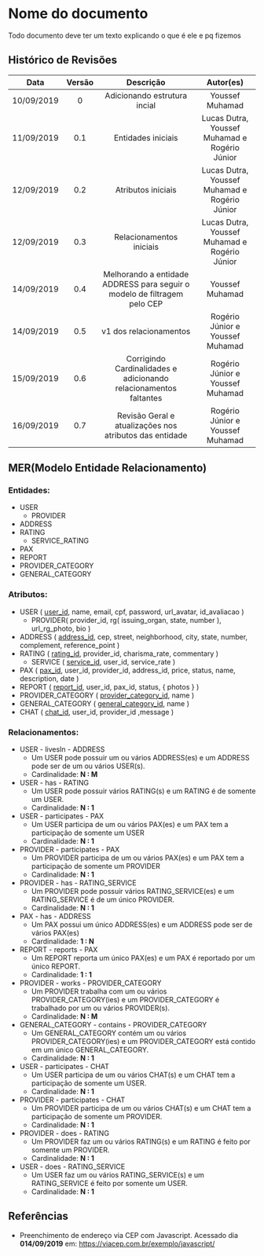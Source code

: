 # Nome do documento

Todo documento deve ter um texto explicando o que é ele e pq fizemos

## Histórico de Revisões

|      Data     | Versão | Descrição                             | Autor(es) |
| :--: | :----: | :-------: | :-------: |
|   10/09/2019  | 0      |  Adicionando estrutura incial                               |       Youssef Muhamad    |
|   11/09/2019  | 0.1    |  Entidades iniciais                   |       Lucas Dutra, Youssef Muhamad e Rogério Júnior    |
|   12/09/2019  | 0.2    |  Atributos iniciais                   |        Lucas Dutra, Youssef Muhamad e Rogério Júnior    |
|   12/09/2019  | 0.3    |  Relacionamentos iniciais                                                 | Lucas Dutra, Youssef Muhamad e Rogério Júnior    |
|   14/09/2019  | 0.4    |  Melhorando a entidade ADDRESS para seguir o modelo de filtragem pelo CEP            |        Youssef Muhamad    |
|   14/09/2019  | 0.5    |  v1 dos relacionamentos                                                              |   Rogério Júnior e Youssef Muhamad |
|   15/09/2019  | 0.6    |  Corrigindo Cardinalidades e adicionando relacionamentos faltantes                   |   Rogério Júnior e Youssef Muhamad  |
|   16/09/2019  | 0.7    |  Revisão Geral e atualizações nos atributos das entidade               |   Rogério Júnior e Youssef Muhamad  |

## MER(Modelo Entidade Relacionamento)

### Entidades:

* USER
  * PROVIDER
* ADDRESS
* RATING
  * SERVICE_RATING
* PAX
* REPORT
* PROVIDER_CATEGORY
* GENERAL_CATEGORY

### Atributos:

* USER ( <u>user_id</u>, name, email, cpf, password, url_avatar, id_avaliacao )
  * PROVIDER( provider_id, rg( issuing_organ, state, number ), url_rg_photo, bio )
* ADDRESS ( <u>address_id</u>, cep, street, neighborhood, city, state, number, complement, reference_point )
* RATING ( <u>rating_id</u>, provider_id, charisma_rate, commentary )
  * SERVICE ( <u>service_id</u>, user_id, service_rate )
* PAX ( <u>pax_id</u>, user_id, provider_id, address_id, price, status, name, description, date )
* REPORT ( <u>report_id</u>, user_id, pax_id, status, { photos } )
* PROVIDER_CATEGORY ( <u>provider_category_id</u>, name )
* GENERAL_CATEGORY ( <u>general_category_id</u>, name )
* CHAT ( <u>chat_id</u>, user_id, provider_id ,message )


### Relacionamentos:

* USER - livesIn - ADDRESS
  * Um USER pode possuir um ou vários ADDRESS(es) e um ADDRESS pode ser de um ou vários USER(s).
  * Cardinalidade: **N  : M**
* USER - has - RATING
  * Um USER pode possuir vários RATING(s) e um RATING é de somente um USER.
  * Cardinalidade: **N  : 1**
* USER - participates - PAX
  * Um USER participa de um ou vários PAX(es) e um PAX tem a participação de somente um USER
  * Cardinalidade: **N  : 1**
* PROVIDER - participates - PAX
  * Um PROVIDER participa de um ou vários PAX(es) e um PAX tem a participação de somente um PROVIDER
  * Cardinalidade: **N  : 1**
* PROVIDER - has - RATING_SERVICE
  * Um PROVIDER pode possuir vários RATING_SERVICE(es) e um RATING_SERVICE é de um único PROVIDER.
  * Cardinalidade: **N  : 1**
* PAX - has - ADDRESS
  * Um PAX possui um único ADDRESS(es) e um ADDRESS pode ser de vários PAX(es)
  * Cardinalidade: **1  : N**
* REPORT - reports - PAX
  * Um REPORT reporta um único PAX(es) e um PAX é reportado por um único REPORT.
  * Cardinalidade: **1  : 1**
* PROVIDER - works - PROVIDER_CATEGORY
  * Um PROVIDER trabalha com um ou vários PROVIDER_CATEGORY(ies) e um PROVIDER_CATEGORY é trabalhado por um ou vários PROVIDER(s).
  * Cardinalidade: **N  : M**
* GENERAL_CATEGORY - contains - PROVIDER_CATEGORY
  * Um GENERAL_CATEGORY contém um ou vários PROVIDER_CATEGORY(ies) e um PROVIDER_CATEGORY está contido em um único GENERAL_CATEGORY.
  * Cardinalidade: **N  : 1**
* USER - participates - CHAT
  * Um USER participa de um ou vários CHAT(s) e um CHAT tem a participação de somente um USER.
  * Cardinalidade: **N  : 1**
* PROVIDER - participates - CHAT
  * Um PROVIDER participa de um ou vários CHAT(s) e um CHAT tem a participação de somente um PROVIDER.
  * Cardinalidade: **N  : 1**
* PROVIDER - does - RATING
  * Um PROVIDER faz um ou vários RATING(s) e um RATING é feito por somente um PROVIDER.
  * Cardinalidade: **N  : 1**
* USER - does - RATING_SERVICE
  * Um USER faz um ou vários RATING_SERVICE(s) e um RATING_SERVICE é feito por somente um USER.
  * Cardinalidade: **N  : 1**



## Referências


- Preenchimento de endereço via CEP com Javascript. Acessado dia **014/09/2019** em: <https://viacep.com.br/exemplo/javascript/>